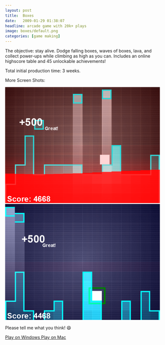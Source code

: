 ```yaml
---
layout: post
title:  Boxes
date:   2009-01-29 01:38:07
headline: arcade game with 20k+ plays
image: boxes/default.png
categories: [game making]
---
```


The objective: stay alive. Dodge falling boxes, waves of boxes, lava, and
collect power-ups while climbing as high as you can. Includes an online
highscore table and 45 unlockable achievements!

Total initial production time: 3 weeks.

More Screen Shots:

<img src="/images/boxes/boxes-2.png" alt="Boxes - Lava" />

<img src="/images/boxes/boxes-3.png" alt="Boxes - Slow motion" />

Please tell me what you think! 😄

<a class="button" href="https://www.dropbox.com/s/xx7vimfhvubl5o7/boxes.zip?dl=0">
  Play on Windows
</a>

<a class="button" href="https://www.dropbox.com/s/v101hnz11q6z9nn/boxes-mac.zip?dl=0">
  Play on Mac
</a>
